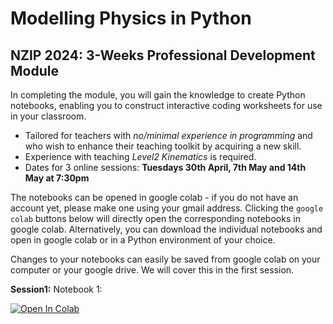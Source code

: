 #  Modelling Physics in Python
## NZIP 2024: 3-Weeks Professional Development Module

In completing the module, you will gain the knowledge to create Python notebooks, enabling you to construct interactive  coding worksheets for use in your classroom.

- Tailored for teachers with *no/minimal experience in programming* and who wish to enhance their teaching toolkit by acquiring a new skill.
- Experience with teaching *Level2 Kinematics* is required.
- Dates for 3 online sessions: **Tuesdays 30th April, 7th May and 14th May at 7:30pm**

The notebooks can be opened in google colab - if you do not have an account yet, please make one using your gmail address.
Clicking the ```google colab``` buttons below will directly open the corresponding notebooks in google colab.
Alternatively, you can download the individual notebooks and open in google colab or in a Python environment of your choice.

Changes to your notebooks can easily be saved from google colab on your computer or your google drive. We will cover this in the first session.


**Session1:** Notebook 1: 

[![Open In Colab](https://colab.research.google.com/assets/colab-badge.svg)](https://colab.research.google.com/github/ElkePahl/NZIP2023_ProgramminginPhysics/blob/main/EOM_NZIP2023.ipynb)

